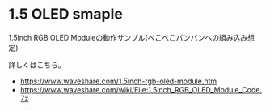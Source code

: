 # 1.5 OLED smaple

1.5inch RGB OLED Moduleの動作サンプル(べこべこバンバンへの組み込み想定)  

詳しくはこちら。  
- https://www.waveshare.com/1.5inch-rgb-oled-module.htm
- https://www.waveshare.com/wiki/File:1.5inch_RGB_OLED_Module_Code.7z